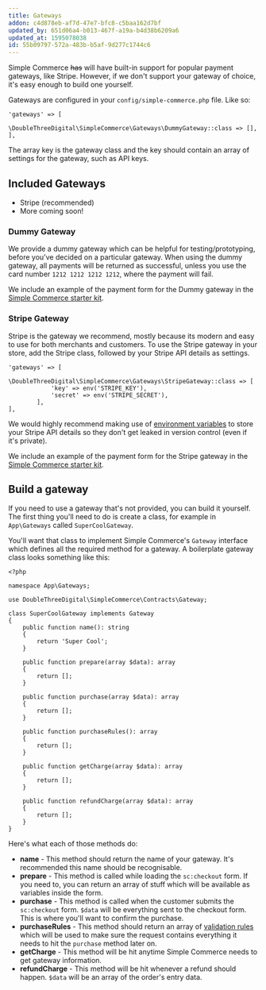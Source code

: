 ```yaml
---
title: Gateways
addon: c4d878eb-af7d-47e7-bfc8-c5baa162d7bf
updated_by: 651d06a4-b013-467f-a19a-b4d38b6209a6
updated_at: 1595078038
id: 55b09797-572a-483b-b5af-9d277c1744c6
---
```

Simple Commerce ~~has~~ will have built-in support for popular payment gateways, like Stripe. However, if we don't support your gateway of choice, it's easy enough to build one yourself.

Gateways are configured in your `config/simple-commerce.php` file. Like so:

```
'gateways' => [
        \DoubleThreeDigital\SimpleCommerce\Gateways\DummyGateway::class => [],
],
```

The array key is the gateway class and the key should contain an array of settings for the gateway, such as API keys.

## Included Gateways

* Stripe (recommended)
* More coming soon!

### Dummy Gateway

We provide a dummy gateway which can be helpful for testing/prototyping, before you've decided on a particular gateway. When using the dummy gateway, all payments will be returned as successful, unless you use the card number `1212 1212 1212 1212`, where the payment will fail.

We include an example of the payment form for the Dummy gateway in the [Simple Commerce starter kit](https://github.com/doublethreedigital/simple-commerce-starter).

### Stripe Gateway

Stripe is the gateway we recommend, mostly because its modern and easy to use for both merchants and customers. To use the Stripe gateway in your store, add the Stripe class, followed by your Stripe API details as settings.

```
'gateways' => [
        \DoubleThreeDigital\SimpleCommerce\Gateways\StripeGateway::class => [
            'key' => env('STRIPE_KEY'),
            'secret' => env('STRIPE_SECRET'),
        ],
],
```

We would highly recommend making use of [environment variables](https://statamic.dev/configuration#environment-variables) to store your Stripe API details so they don't get leaked in version control (even if it's private).

We include an example of the payment form for the Stripe gateway in the [Simple Commerce starter kit](https://github.com/doublethreedigital/simple-commerce-starter). 

## Build a gateway

If you need to use a gateway that's not provided, you can build it yourself. The first thing you'll need to do is create a class, for example in `App\Gateways` called `SuperCoolGateway`.

You'll want that class to implement Simple Commerce's `Gateway` interface which defines all the required method for a gateway. A boilerplate gateway class looks something like this:

```
<?php

namespace App\Gateways;

use DoubleThreeDigital\SimpleCommerce\Contracts\Gateway;

class SuperCoolGateway implements Gateway
{
    public function name(): string
    {
        return 'Super Cool';
    }

    public function prepare(array $data): array
    {
        return [];
    }

    public function purchase(array $data): array
    {
        return [];
    }

    public function purchaseRules(): array
    {
        return [];
    }

    public function getCharge(array $data): array
    {
        return [];
    }

    public function refundCharge(array $data): array
    {
        return [];
    }
}
```

Here's what each of those methods do:

* **name** - This method should return the name of your gateway. It's recommended this name should be recognisable.
* **prepare** - This method is called while loading the `sc:checkout` form. If you need to, you can return an array of stuff which will be available as variables inside the form.
* **purchase** - This method is called when the customer submits the `sc:checkout` form. `$data` will be everything sent to the checkout form. This is where you'll want to confirm the purchase.
* **purchaseRules** - This method should return an array of [validation rules](https://laravel.com/docs/7.x/validation#available-validation-rules) which will be used to make sure the request contains everything it needs to hit the `purchase` method later on.
* **getCharge** - This method will be hit anytime Simple Commerce needs to get gateway information.
* **refundCharge** - This method will be hit whenever a refund should happen. `$data` will be an array of the order's entry data.